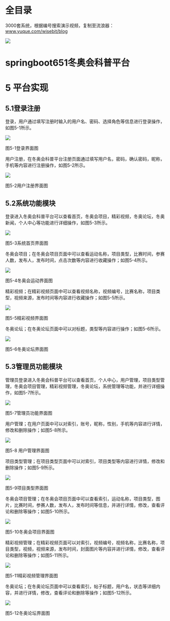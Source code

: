 # 全目录

3000套系统，根据编号搜索演示视频，复制至流浪器：www.yuque.com/wisebit/blog


![](https://bitwise.oss-cn-heyuan.aliyuncs.com/2024/11/06/qq_wechat.png)

# springboot651冬奥会科普平台

# 5 平台实现
## 5.1登录注册
登录，用户通过填写注册时输入的用户名、密码、选择角色等信息进行登录操作，如图5-1所示。

![](/md/blog.017.png)

图5-1登录界面图

用户注册，在冬奥会科普平台注册页面通过填写用户名，密码，确认密码，昵称，手机等内容进行注册操作，如图5-2所示。

![](/md/blog.018.png)

图5-2用户注册界面图

## 5.2系统功能模块
登录进入冬奥会科普平台可以查看首页，冬奥会项目，精彩视频，冬奥论坛，冬奥新闻，个人中心等功能进行详细操作，如图5-3所示。

![](/md/blog.019.png)

图5-3系统首页界面图

冬奥会项目；在冬奥会项目页面中可以查看运动名称，项目类型，比赛时间，参赛人数，发布人，发布时间，点击次数等内容进行收藏操作；如图5-4所示。

![](/md/blog.020.png)

图5-4冬奥会运动界面图

精彩视频；在精彩视频页面中可以查看视频名称，视频编号，比赛名称，项目类型，视频来源，发布时间等内容进行收藏操作；如图5-5所示。

![](/md/blog.021.png)

图5-5精彩视频界面图

冬奥论坛；在冬奥论坛页面中可以对标题，类型等内容进行操作；如图5-6所示。

![](/md/blog.022.png)

图5-6冬奥论坛界面图
## 5.3管理员功能模块
管理员登录进入冬奥会科普平台可以查看首页，个人中心，用户管理，项目类型管理，冬奥会项目管理，精彩视频管理，冬奥论坛，系统管理等功能，并进行详细操作，如图5-7所示。

![](/md/blog.023.png)

图5-7管理员功能界面图

用户管理；在用户页面中可以对索引，账号，昵称，性别，手机等内容进行详情，修改和删除操作；如图5-8所示。

![](/md/blog.024.png)

图5-8 用户管理界面图

项目类型管理；在项目类型页面中可以对索引，项目类型等内容进行详情，修改和删除操作；如图5-9所示。

![](/md/blog.025.png)

图5-9项目类型界面图

冬奥会项目管理；在冬奥会项目页面中可以查看索引，运动名称，项目类型，图片，比赛时间，参赛人数，发布人，发布时间等信息，并进行详情，修改，查看评论和删除等操作；如图5-10所示。

![](/md/blog.026.png)

图5-10冬奥会项目界面图

精彩视频管理；在精彩视频页面可以对索引，视频编号，视频名称，比赛名称，项目类型，视频，视频来源，发布时间，封面图片等内容并进行详情，修改，查看评论和删除等操作；如图5-11所示。

![](/md/blog.027.png)

图5-11精彩视频管理界面图

冬奥论坛；在冬奥论坛页面中可以查看索引，帖子标题，用户名，状态等详细内容，并进行详情，修改，查看评论和删除等操作；如图5-12所示。

![](/md/blog.028.png)

图5-12冬奥论坛界面图



